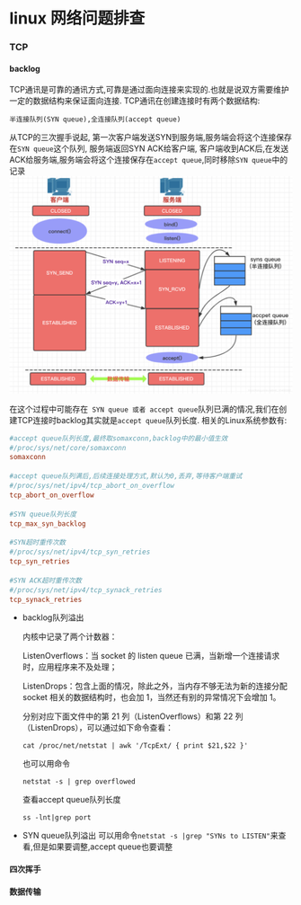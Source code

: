 # linux 网络问题排查

### TCP

#### backlog
TCP通讯是可靠的通讯方式,可靠是通过面向连接来实现的.也就是说双方需要维护一定的数据结构来保证面向连接.
TCP通讯在创建连接时有两个数据结构:
```
半连接队列(SYN queue),全连接队列(accept queue)
```

从TCP的三次握手说起,
第一次客户端发送SYN到服务端,服务端会将这个连接保存在```SYN queue```这个队列,
服务端返回SYN ACK给客户端,
客户端收到ACK后,在发送ACK给服务端,服务端会将这个连接保存在```accept queue```,同时移除```SYN queue```中的记录
![img.png](img.png)

在这个过程中可能存在``` SYN queue 或者 accept queue```队列已满的情况,我们在创建TCP连接时backlog其实就是```accept queue```队列长度.
相关的Linux系统参数有:
```ini
#accept queue队列长度,最终取somaxconn,backlog中的最小值生效
#/proc/sys/net/core/somaxconn
somaxconn

#accept queue队列满后,后续连接处理方式,默认为0,丢弃,等待客户端重试
#/proc/sys/net/ipv4/tcp_abort_on_overflow
tcp_abort_on_overflow

#SYN queue队列长度
tcp_max_syn_backlog

#SYN超时重传次数
#/proc/sys/net/ipv4/tcp_syn_retries
tcp_syn_retries

#SYN ACK超时重传次数
#/proc/sys/net/ipv4/tcp_synack_retries
tcp_synack_retries
```
- backlog队列溢出

    内核中记录了两个计数器：
    
    ListenOverflows：当 socket 的 listen queue 已满，当新增一个连接请求时，应用程序来不及处理；
    
    ListenDrops：包含上面的情况，除此之外，当内存不够无法为新的连接分配 socket 相关的数据结构时，也会加 1，当然还有别的异常情况下会增加 1。
    
    分别对应下面文件中的第 21 列（ListenOverflows）和第 22 列（ListenDrops），可以通过如下命令查看：
    
    ```shell
    cat /proc/net/netstat | awk '/TcpExt/ { print $21,$22 }'
    ```
    也可以用命令
    ```shell
    netstat -s | grep overflowed
    ```
    查看accept queue队列长度
    ```shell
    ss -lnt|grep port
    ```
- SYN queue队列溢出
  可以用命令```netstat -s |grep "SYNs to LISTEN"```来查看,但是如果要调整,accept queue也要调整
  
#### 四次挥手

#### 数据传输